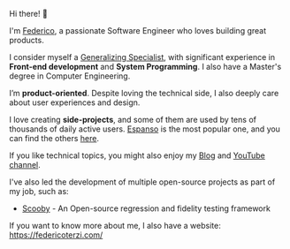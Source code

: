 Hi there! 👋

I'm [Federico](https://federicoterzi.com/), a passionate Software Engineer who loves building great products.

I consider myself a [Generalizing Specialist](http://agilemodeling.com/essays/generalizingSpecialists.htm),
with significant experience in **Front-end development** and **System Programming**.
I also have a Master's degree in Computer Engineering.

I’m **product-oriented**. Despite loving the technical side, I also deeply care about user experiences and design.

I love creating **side-projects**, and some of them are used by tens of thousands of daily active users. [Espanso](https://espanso.org) is the most popular one, and you can find the others [here](https://federicoterzi.com/projects).

If you like technical topics, you might also enjoy my [Blog](https://federicoterzi.com/blog) and [YouTube channel](https://youtube.com/c/FedericoTerzi).

I've also led the development of multiple open-source projects as part of my job, such as:

* [Scooby](https://github.com/AnimaApp/scooby) - An Open-source regression and fidelity testing framework

If you want to know more about me, I also have a website: https://federicoterzi.com/